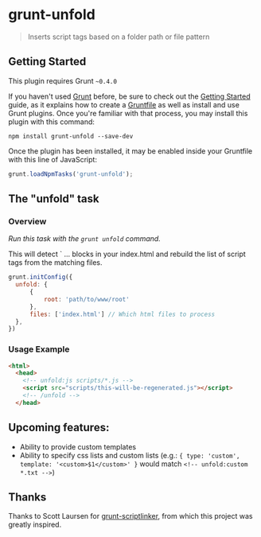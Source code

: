 # grunt-unfold

> Inserts script tags based on a folder path or file pattern

## Getting Started
This plugin requires Grunt `~0.4.0`

If you haven't used [Grunt](http://gruntjs.com/) before, be sure to check out the [Getting Started](http://gruntjs.com/getting-started) guide, as it explains how to create a [Gruntfile](http://gruntjs.com/sample-gruntfile) as well as install and use Grunt plugins. Once you're familiar with that process, you may install this plugin with this command:

```shell
npm install grunt-unfold --save-dev
```

Once the plugin has been installed, it may be enabled inside your Gruntfile with this line of JavaScript:

```js
grunt.loadNpmTasks('grunt-unfold');
```

## The "unfold" task

### Overview
_Run this task with the `grunt unfold` command._

This will detect `<!-- unfold:js scripts/*.js --> ... <!-- /unfold --> blocks in your index.html and rebuild the list of script tags from the matching files.

```js
grunt.initConfig({
  unfold: {
      {
	      root: 'path/to/www/root'
	  },
      files: ['index.html'] // Which html files to process
  },
})
```

### Usage Example

```html
<html>
  <head>
    <!-- unfold:js scripts/*.js -->
	<script src="scripts/this-will-be-regenerated.js"></script>
	<!-- /unfold -->
  </head>
```

## Upcoming features:

* Ability to provide custom templates
* Ability to specify css lists and custom lists (e.g.: `{ type: 'custom', template: '<custom>$1</custom>' }` would match `<!-- unfold:custom *.txt -->`)

## Thanks

Thanks to Scott Laursen for [grunt-scriptlinker](http://github.com/scott-laursen/grunt-scriptlinker), from which this project was greatly inspired.
